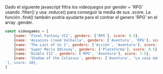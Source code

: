 Dado el siguiente javascript filtra los videojuegos por gender = 'RPG' usando .filter() y usa .reduce() para conseguir la media de sus .score. La función .find() también podría ayudarte para el contrar el genero 'RPG' en el array .gender.

```js
const videogames = [
    {name: 'Final Fantasy VII', genders: ['RPG'], score: 9.5},
    {name: 'Assasins Creed Valhalla', genders: ['Aventura', 'RPG'], score: 4.5},
    {name: 'The Last of Us 2', genders: ['Acción', 'Aventura'], score: 9.8},
    {name: 'Super Mario Odissey', genders: ['Plataforma'], score: 8.5},
    {name: 'Diablo III', genders: ['RPG', 'Aventura'], score: 7.5},
    {name: 'Shadow of the Colossus', genders: ['Aventura', 'La cosa más puto bonita que he visto nunca
'], score: 10},
]
```
